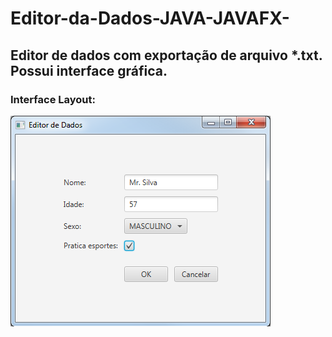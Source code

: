 # Editor-da-Dados-JAVA-JAVAFX-

## Editor de dados com exportação de arquivo *.txt. Possui interface gráfica.

### Interface Layout:

![Image exemple](https://github.com/RafaelSouzaValle/Editor-da-Dados-JAVA-JAVAFX-/blob/master/src/main/resources/text_editor_screenshot_exemple.png)
